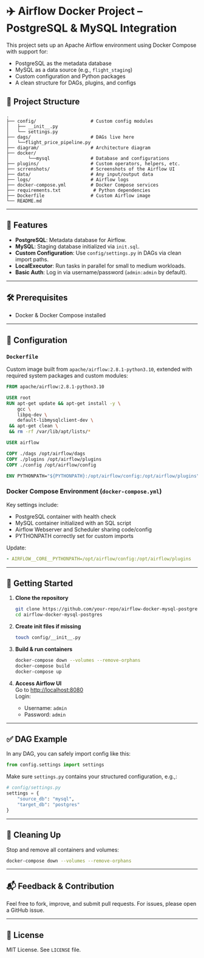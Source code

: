# ✈️ Airflow Docker Project – PostgreSQL & MySQL Integration

This project sets up an Apache Airflow environment using Docker Compose with support for:

- PostgreSQL as the metadata database
- MySQL as a data source (e.g., `flight_staging`)
- Custom configuration and Python packages
- A clean structure for DAGs, plugins, and configs

## 📁 Project Structure

```
.
├── config/                    # Custom config modules
│   ├── __init__.py
│   └── settings.py
├── dags/                      # DAGs live here
│   └──flight_price_pipeline.py
├── diagram/                   # Architecture diagram
├── docker/
│       └──mysql               # Database and configurations
├── plugins/                   # Custom operators, helpers, etc.
├── scrrenshots/               # Screenshots of the Airflow UI
├── data/                      # Any input/output data
├── logs/                      # Airflow logs
├── docker-compose.yml         # Docker Compose services
├── requirements.txt            # Python dependencies
├── Dockerfile                 # Custom Airflow image
└── README.md
```

---

## 🚀 Features

- **PostgreSQL**: Metadata database for Airflow.
- **MySQL**: Staging database initialized via `init.sql`.
- **Custom Configuration**: Use `config/settings.py` in DAGs via clean import paths.
- **LocalExecutor**: Run tasks in parallel for small to medium workloads.
- **Basic Auth**: Log in via username/password (`admin:admin` by default).

---

## 🛠️ Prerequisites

- Docker & Docker Compose installed

---

## 🔧 Configuration

### `Dockerfile`

Custom image built from `apache/airflow:2.8.1-python3.10`, extended with required system packages and custom modules:

```dockerfile
FROM apache/airflow:2.8.1-python3.10

USER root
RUN apt-get update && apt-get install -y \
    gcc \
    libpq-dev \
    default-libmysqlclient-dev \
 && apt-get clean \
 && rm -rf /var/lib/apt/lists/*

USER airflow

COPY ./dags /opt/airflow/dags
COPY ./plugins /opt/airflow/plugins
COPY ./config /opt/airflow/config

ENV PYTHONPATH="${PYTHONPATH}:/opt/airflow/config:/opt/airflow/plugins"
```

### Docker Compose Environment (`docker-compose.yml`)

Key settings include:

- PostgreSQL container with health check
- MySQL container initialized with an SQL script
- Airflow Webserver and Scheduler sharing code/config
- PYTHONPATH correctly set for custom imports

Update:

```yaml
- AIRFLOW__CORE__PYTHONPATH=/opt/airflow/config:/opt/airflow/plugins
```

---

## 🧪 Getting Started

1. **Clone the repository**

   ```bash
   git clone https://github.com/your-repo/airflow-docker-mysql-postgres.git
   cd airflow-docker-mysql-postgres
   ```

2. **Create init files if missing**

   ```bash
   touch config/__init__.py
   ```

3. **Build & run containers**

   ```bash
   docker-compose down --volumes --remove-orphans
   docker-compose build
   docker-compose up
   ```

4. **Access Airflow UI**  
   Go to [http://localhost:8080](http://localhost:8080)  
   Login:
   - Username: `admin`
   - Password: `admin`

---

## ✅ DAG Example

In any DAG, you can safely import config like this:

```python
from config.settings import settings
```

Make sure `settings.py` contains your structured configuration, e.g.,:

```python
# config/settings.py
settings = {
    "source_db": "mysql",
    "target_db": "postgres"
}
```

---

## 🧹 Cleaning Up

Stop and remove all containers and volumes:

```bash
docker-compose down --volumes --remove-orphans
```

---

## 📬 Feedback & Contribution

Feel free to fork, improve, and submit pull requests. For issues, please open a GitHub issue.

---

## 📄 License

MIT License. See `LICENSE` file.
